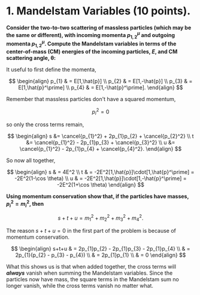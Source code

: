 # 1.  Mandelstam Variables (10 points).

**Consider the two-to-two scattering of massless particles (which may be the same or different), with incoming momenta $p_{1,2}^\mu$ and outgoing momenta $p_{1,2}^\mu$. Compute the Mandelstam variables in terms of the center-of-mass (CM) energies of the incoming particles, $E$, and CM scattering angle, θ:**

It useful to first define the momenta,

$$
\begin{align}
p_{1} & = E[1,\hat{p}] \\
p_{2} & = E[1,-\hat{p}] \\
p_{3} & = E[1,\hat{p}^\prime] \\
p_{4} & = E[1,-\hat{p}^\prime].
\end{align}
$$

Remember that massless particles don't have a squared momentum,

$$
p_{i}^2=0
$$

so only the cross terms remain,

$$
\begin{align}
s &= \cancel{p_{1}^2} + 2p_{1}p_{2} + \cancel{p_{2}^2}  \\
t &= \cancel{p_{1}^2} - 2p_{1}p_{3} + \cancel{p_{3}^2} \\
u &= \cancel{p_{1}^2} - 2p_{1}p_{4} + \cancel{p_{4}^2}.
\end{align}
$$

So now all together,

$$
\begin{align}
s & = 4E^2 \\
t & = -2E^2[1,\hat{p}]\cdot[1,\hat{p}^\prime] = -2E^2(1-\cos \theta) \\
u & = -2E^2[1,\hat{p}]\cdot[1,-\hat{p}^\prime] = -2E^2(1+\cos \theta)
\end{align}
$$

**Using momentum conservation show that, if the particles have masses, $p_{i}^2=m_{i}^2$, then**

$$
s+t+u=m_{1}^2+m_{2}^2+m_{3}^2+m_{4}^2.
$$

The reason $s+t+u=0$ in the first part of the problem is because of momentum conservation.

$$
\begin{align}
s+t+u & = 2p_{1}p_{2} - 2p_{1}p_{3} - 2p_{1}p_{4} \\
     & = 2p_{1}(p_{2} - p_{3} - p_{4}) \\
     & = 2p_{1}p_{1} \\
     & = 0
\end{align}
$$

What this shows us is that when added together, the cross terms will ***always*** vanish when summing the Mandelstam variables. 
Since the particles now have mass, the square terms in the Mandelstam sum no longer vanish, while the cross terms vanish no matter what.